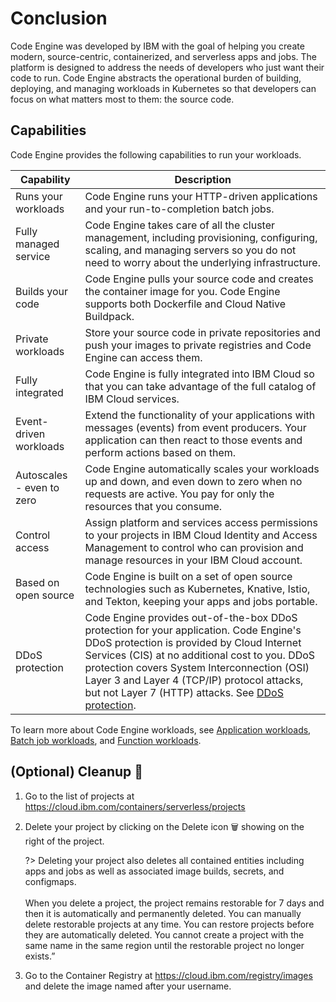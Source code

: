 # Conclusion

Code Engine was developed by IBM with the goal of helping you create modern, source-centric, containerized, and serverless apps and jobs. The platform is designed to address the needs of developers who just want their code to run. Code Engine abstracts the operational burden of building, deploying, and managing workloads in Kubernetes so that developers can focus on what matters most to them: the source code.

## Capabilities

Code Engine provides the following capabilities to run your workloads.

| Capability | Description |
| --------- | ------------------- |
| Runs your workloads | Code Engine runs your HTTP-driven applications and your run-to-completion batch jobs.  |
| Fully managed service | Code Engine takes care of all the cluster management, including provisioning, configuring, scaling, and managing servers so you do not need to worry about the underlying infrastructure.  |
| Builds your code | Code Engine pulls your source code and creates the container image for you. Code Engine supports both Dockerfile and Cloud Native Buildpack. |
| Private workloads | Store your source code in private repositories and push your images to private registries and Code Engine can access them. |
| Fully integrated | Code Engine is fully integrated into IBM Cloud so that you can take advantage of the full catalog of IBM Cloud services. |
| Event-driven workloads | Extend the functionality of your applications with messages (events) from event producers. Your application can then react to those events and perform actions based on them. |
| Autoscales - even to zero | Code Engine automatically scales your workloads up and down, and even down to zero when no requests are active. You pay for only the resources that you consume. |
| Control access | Assign platform and services access permissions to your projects in IBM Cloud Identity and Access Management to control who can provision and manage resources in your IBM Cloud account. |
| Based on open source | Code Engine is built on a set of open source technologies such as Kubernetes, Knative, Istio, and Tekton, keeping your apps and jobs portable. |
| DDoS protection | Code Engine provides out-of-the-box DDoS protection for your application. Code Engine's DDoS protection is provided by Cloud Internet Services (CIS) at no additional cost to you. DDoS protection covers System Interconnection (OSI) Layer 3 and Layer 4 (TCP/IP) protocol attacks, but not Layer 7 (HTTP) attacks. See [DDoS protection](/docs/codeengine?topic=codeengine-secure#secure-ddos). |

To learn more about Code Engine workloads, see [Application workloads](https://cloud.ibm.com/docs/codeengine?topic=codeengine-ceapplications), [Batch job workloads](https://cloud.ibm.com/docs/codeengine?topic=codeengine-cebatchjobs), and [Function workloads](https://cloud.ibm.com/docs/codeengine?topic=codeengine-cefunctions).

## (Optional) Cleanup 🧹

1. Go to the list of projects at https://cloud.ibm.com/containers/serverless/projects
1. Delete your project by clicking on the Delete icon 🗑 showing on the right of the project.

   ?> Deleting your project also deletes all contained entities including apps and jobs as well as associated image builds, secrets, and configmaps.
   <br><br>
   When you delete a project, the project remains restorable for 7 days and then it is automatically and permanently deleted. You can manually delete restorable projects at any time. You can restore projects before they are automatically deleted. You cannot create a project with the same name in the same region until the restorable project no longer exists.”
1. Go to the Container Registry at https://cloud.ibm.com/registry/images and delete the image named after your username.